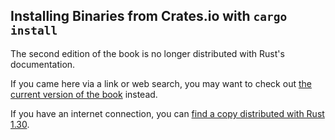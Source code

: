 ## Installing Binaries from Crates.io with `cargo install`

The second edition of the book is no longer distributed with Rust's documentation.

If you came here via a link or web search, you may want to check out [the current
version of the book](../ch14-04-installing-binaries.html) instead.

If you have an internet connection, you can [find a copy distributed with
Rust
1.30](https://doc.rust-lang.org/1.30.0/book/second-edition/ch14-04-installing-binaries.html).